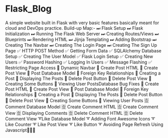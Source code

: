 # Flask_Blog
A simple website built in Flask with very basic features basically meant for cloud and DevOps practice.
Build-up Map:-
⏭ Flask Setup
⏭ Flask Initialization
⏭ Running The Flask Web Server
⏭ Creating Routes/Views
⏭ Blueprints
⏭ Rendering HTML
⏭ Jijnja Templating
⏭ Adding Bootstrap
⏭ Creating The Navbar
⏭ Creating The Login Page
⏭ Creating The Sign Up Page 
✅ HTTP POST Method
✅ Getting Form Data 
✅ SQLAlchemy Database Setup
✅ Creating The User Model
✅ Flask Login Setup
✅ Creating New Users
✅ Password Hashing
✅ Logging In Users
✅ Message Flashing
✅ Restricting Page Access
🔱 Dynamic Navbar
🔱 Create Post HTML
🔱 Create Post View
🔱 Post Database Model
🔱 Foreign Key Relationships
🔱 Creating a Post
🔱 Displaying The Posts
🔱 Delete Post Button
🔱 Delete Post View
🔱 Creating Some Buttons
🔱 Viewing User PostsDatabase Bug Fixes
🔱 Create Post HTML
🔱 Create Post View
🔱 Post Database Model
🔱 Foreign Key Relationships
🔱 Creating a Post
🔱 Displaying The Posts
🔱 Delete Post Button
🔱 Delete Post View
🔱 Creating Some Buttons
🔱 Viewing User Posts
🈴 Comment Database Model
🈴 Create Comment HTML
🈴 Create Comment View
🈴 Displaying Comments
🈴 Delete Comment HTML
🈴 Delete Comment View
➰Like Database Model
➰ Adding Font Awesome Icons
➰ Like Counter
➰ Like Post View
➰ Like Button
➰ Avoiding Page Refresh Using Javascript💯💯💯
